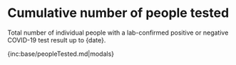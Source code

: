 # Cumulative number of people tested

Total number of individual people with a lab-confirmed positive or negative COVID-19 test result up to {date}.

{inc:base/peopleTested.md|modals}